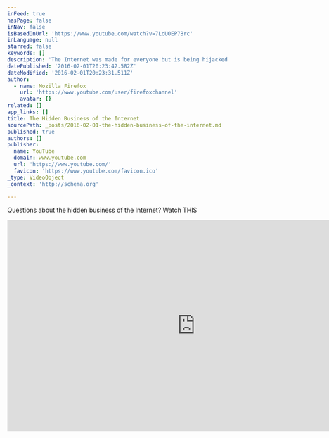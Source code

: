 ```yaml
---
inFeed: true
hasPage: false
inNav: false
isBasedOnUrl: 'https://www.youtube.com/watch?v=7LcUOEP7Brc'
inLanguage: null
starred: false
keywords: []
description: 'The Internet was made for everyone but is being hijacked by big corporations that are turning people into products without their knowledge or consent. Check out what we did to expose the hidden business of the Internet on a busy street in Hamburg, Germany.'
datePublished: '2016-02-01T20:23:42.582Z'
dateModified: '2016-02-01T20:23:31.511Z'
author:
  - name: Mozilla Firefox
    url: 'https://www.youtube.com/user/firefoxchannel'
    avatar: {}
related: []
app_links: []
title: The Hidden Business of the Internet
sourcePath: _posts/2016-02-01-the-hidden-business-of-the-internet.md
published: true
authors: []
publisher:
  name: YouTube
  domain: www.youtube.com
  url: 'https://www.youtube.com/'
  favicon: 'https://www.youtube.com/favicon.ico'
_type: VideoObject
_context: 'http://schema.org'

---
```

Questions about the hidden business of the Internet? Watch THIS

<iframe src="https://cdn.embedly.com/widgets/media.html?src=https%3A%2F%2Fwww.youtube.com%2Fembed%2F7LcUOEP7Brc%3Ffeature%3Doembed&amp;url=https%3A%2F%2Fwww.youtube.com%2Fwatch%3Fv%3D7LcUOEP7Brc&amp;image=https%3A%2F%2Fi.ytimg.com%2Fvi%2F7LcUOEP7Brc%2Fhqdefault.jpg&amp;key=b7d04c9b404c499eba89ee7072e1c4f7&amp;type=text%2Fhtml&amp;schema=youtube" width="854" height="480" scrolling="no" frameborder="0" allowfullscreen="allowfullscreen" style=""></iframe>